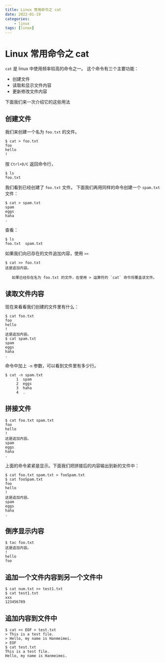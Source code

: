 ```yaml
---
title: Linux 常用命令之 cat
date: 2022-01-19
categories: 
    - linux
tags: [linux]
---
```


# Linux 常用命令之 cat
`cat` 是 linux 中使用频率较高的命令之一。
这个命令有三个主要功能：
- 创建文件
- 读取和显示文件内容
- 更新修改文件内容

下面我们来一次介绍它的这些用法

## 创建文件
我们来创建一个名为 `foo.txt` 的文件。
```shell
$ cat > foo.txt
foo
hello
!
```
按 `Ctrl+D/C` 返回命令行，
```shell
$ ls
foo.txt
```
我们看到已经创建了 `foo.txt` 文件。
下面我们再用同样的命令创建一个 `spam.txt`文件：
```shell
$ cat > spam.txt 
spam
eggs
haha
.
```
查看：
```shell
$ ls
foo.txt  spam.txt
```

如果我们向已存在的文件追加内容，使用 `>>`
```shell
$ cat >> foo.txt
这是追加内容。
```

```ad-warning
   如果已经存在名为 foo.txt 的文件，在使用 > 运算符的 `cat` 命令将覆盖该文件。

```
   
## 读取文件内容
现在来看看我们创建的文件里有什么：
```shell
$ cat foo.txt 
foo
hello
!
这是追加内容。
$ cat spam.txt 
spam
eggs
haha
.
```

命令中加上 `-n` 参数，可以看到文件里有多少行。
```shell
$ cat -n spam.txt
     1	spam
     2	eggs
     3	haha
     4	.
```

## 拼接文件
```shell
$ cat foo.txt spam.txt 
foo
hello
!
这是追加内容。
spam
eggs
haha
.
```

上面的命令紧紧是显示。下面我们把拼接后的内容输出到新的文件中：
```shell
$ cat foo.txt spam.txt > fooSpam.txt
$ cat fooSpam.txt 
foo
hello
!
这是追加内容。
spam
eggs
haha
.
```

## 倒序显示内容
```shell
$ tac foo.txt 
这是追加内容。
!
hello
foo
```

## 追加一个文件内容到另一个文件中
```shell
$ cat num.txt >> test1.txt
$ cat test1.txt 
xxx
123456789
```

## 追加内容到文件中
```shell
$ cat << EOF > test.txt
> This is a test file.
> Hello, my name is Hanmeimei.
> EOF
$ cat test.txt 
This is a test file.
Hello, my name is Hanmeimei.
```

